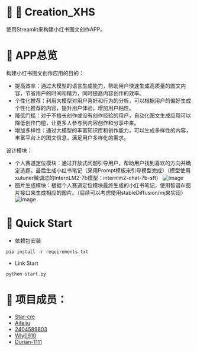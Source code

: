 # 🎈 💬 Creation_XHS
使用Streamlit来构建小红书图文创作APP。

# 👿 APP总览 
构建小红书图文创作应用的目的：
- 提高效率：通过大模型的语言生成能力，帮助用户快速生成高质量的图文内容，节省用户的时间和精力，同时提高内容创作的效率。
- 个性化推荐：利用大模型对用户喜好和行为的分析，可以根据用户的偏好生成个性化推荐的内容，提升用户体验，增加用户粘性。
- 降低门槛：对于不擅长创作或没有创作经验的用户，自动化图文生成应用可以降低创作门槛，让更多人参与到内容创作和分享中来。
- 增加多样性：通过大模型的丰富知识库和创作能力，可以生成多样性的内容，丰富平台上的图文信息，满足用户多样化的需求。

设计模块：
- 个人赛道定位模块：通过开放式问题引导用户，帮助用户找到喜欢的方向并确定选题。最后生成小红书笔记（采用Prompt模板来引导模型完成）（模型使用xutuner微调过的InternLM2-7b模型：internlm2-chat-7b-sft）
![image](https://github.com/Star-cre/Creation_XHS/assets/95208730/3bca08c6-8119-4a22-9f55-83420fa7195b)
- 图片生成模块：根据个人赛道定位模块最终生成的小红书笔记，使用智谱Ai图片接口来生成相应的图片。（后续可以考虑使用stableDiffusion/mj来实现）
![image](https://github.com/Star-cre/Creation_XHS/assets/95208730/8d6d4316-b70f-44a6-aea7-0521f7061451)

# 🤖 Quick Start
- 依赖包安装
```c
pip install -r requirements.txt
```
- Link Start
```c
python start.py
```

# 🧠 项目成员：
- [Star-cre](https://github.com/Star-cre)
- [Aitejiu](https://github.com/Aitejiu)
- [2404589803](https://github.com/2404589803)
- [Wly0910](https://github.com/Wly0910)
- [Durian-1111](https://github.com/Durian-1111)
